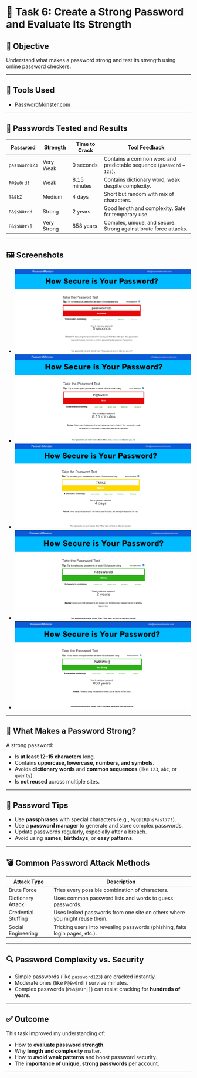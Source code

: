 # 🔐 Task 6: Create a Strong Password and Evaluate Its Strength

## 🎯 Objective
Understand what makes a password strong and test its strength using online password checkers.

---

## 🧪 Tools Used
- [PasswordMonster.com](https://passwordmonster.com)

---

## 🔡 Passwords Tested and Results

| Password         | Strength     | Time to Crack     | Tool Feedback                                                                 |
|------------------|--------------|-------------------|-------------------------------------------------------------------------------|
| `password123`    | Very Weak    | 0 seconds         | Contains a common word and predictable sequence (`password` + `123`).        |
| `P@$w0rd!`       | Weak         | 8.15 minutes      | Contains dictionary word, weak despite complexity.                           |
| `T&8kZ`          | Medium       | 4 days            | Short but random with mix of characters.                                     |
| `P&$$W0rdd`      | Strong       | 2 years           | Good length and complexity. Safe for temporary use.                          |
|  `P&$$W0r\]`     | Very Strong  | 858 years         | Complex, unique, and secure. Strong against brute force attacks.             |

---

## 🖼️ Screenshots

- ![`password123` - Very Weak](./t6-1.png)
- ![`P@$w0rd!` - Weak](./t6-2.png)
- ![`T&8kZ` - Medium](./t6-3.png)
- ![`P&$$W0rdd` - Strong](./t6-4.png)
- ![`P&$$W0r|]` - Very Strong](./t6-5.png)

---

## 🧠 What Makes a Password Strong?

A strong password:
- Is **at least 12–15 characters** long.
- Contains **uppercase, lowercase, numbers, and symbols**.
- Avoids **dictionary words** and **common sequences** (like `123`, `abc`, or `qwerty`).
- Is **not reused** across multiple sites.

---

## 🔐 Password Tips

- Use **passphrases** with special characters (e.g., `MyC@tR@nsFast77!`).
- Use a **password manager** to generate and store complex passwords.
- Update passwords regularly, especially after a breach.
- Avoid using **names**, **birthdays**, or **easy patterns**.

---

## 💣 Common Password Attack Methods

| Attack Type         | Description                                                                 |
|----------------------|-----------------------------------------------------------------------------|
| Brute Force          | Tries every possible combination of characters.                             |
| Dictionary Attack    | Uses common password lists and words to guess passwords.                    |
| Credential Stuffing  | Uses leaked passwords from one site on others where you might reuse them.   |
| Social Engineering   | Tricking users into revealing passwords (phishing, fake login pages, etc.). |

---

## 🔍 Password Complexity vs. Security

- Simple passwords (like `password123`) are cracked instantly.
- Moderate ones (like `P@$w0rd!`) survive minutes.
- Complex passwords (`P&$$W0r|]`) can resist cracking for **hundreds of years**.

---

## ✅ Outcome

This task improved my understanding of:
- How to **evaluate password strength**.
- Why **length and complexity** matter.
- How to **avoid weak patterns** and boost password security.
- The **importance of unique, strong passwords** per account.

---

